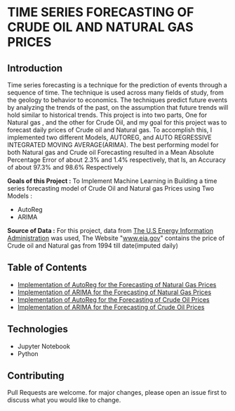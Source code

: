 # TIME SERIES FORECASTING OF CRUDE OIL AND NATURAL GAS PRICES

## Introduction

Time series forecasting is a technique for the prediction of events through a sequence of time. The technique is used across many fields of study, from the geology to behavior to economics. The techniques predict future events by analyzing the trends of the past, on the assumption that future trends will hold similar to historical trends.
This project is into two parts, One for Natural gas , and the other for Crude Oil, and my goal for this project was to forecast daily prices of Crude oil and Natural gas.
To accomplish this, I implemented two different Models, AUTOREG, and AUTO REGRESSIVE INTEGRATED MOVING AVERAGE(ARIMA). The best performing model for both Natural gas and Crude oil Forecasting resulted in a Mean Absolute Percentage Error of about 2.3% and 1.4% respectively, that Is, an Accuracy of about 97.3% and 98.6% Respectively

**Goals of this Project :**
To Implement Machine Learning in Building a time series forecasting model of Crude Oil and Natural gas Prices using Two Models :
- AutoReg
- ARIMA

**Source of Data :**
For this project, data from [The U.S Energy Information Administration]("www.eia.gov") was used, The Website "www.eia.gov" contains the price of Crude oil and Natural gas from 1994 till date(imputed daily)

## Table of Contents
- [Implementation of AutoReg for the Forecasting of Natural Gas Prices](https://github.com/Shedddy/Time-Series-Forecasting/blob/main/Natural_Gas_Price_Prediction.ipynb)
- [Implementation of ARIMA for the Forecasting of Natural Gas Prices](https://github.com/Shedddy/Time-Series-Forecasting/blob/main/Natural_Gas_Price_Prediction.ipynb)
- [Implementation of AutoReg for the Forecasting of Crude Oil Prices](https://github.com/Shedddy/Time-Series-Forecasting/blob/main/Oil_Price_Prediction.ipynb)
- [Implementation of ARIMA for the Forecasting of Crude Oil Prices](https://github.com/Shedddy/Time-Series-Forecasting/blob/main/Oil_Price_Prediction.ipynb)


## Technologies
- Jupyter Notebook
- Python

## Contributing
Pull Requests are welcome. for major changes, please open an issue first to discuss what you would like to change.

